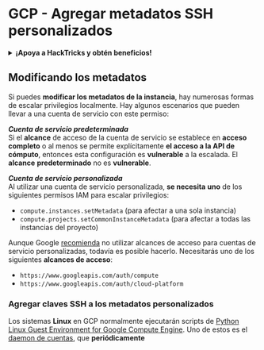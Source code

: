 # GCP - Agregar metadatos SSH personalizados

<details>

<summary><strong>¡Apoya a HackTricks y obtén beneficios!</strong></summary>

* Si quieres ver a tu **empresa anunciada en HackTricks** o si quieres acceder a la **última versión de PEASS o descargar HackTricks en PDF** ¡Consulta los [**PLANES DE SUSCRIPCIÓN**](https://github.com/sponsors/carlospolop)!
* Obtén el [**oficial PEASS & HackTricks swag**](https://peass.creator-spring.com)
* Descubre [**The PEASS Family**](https://opensea.io/collection/the-peass-family), nuestra colección de exclusivos [**NFTs**](https://opensea.io/collection/the-peass-family)
* **Únete al** 💬 [**grupo de Discord**](https://discord.gg/hRep4RUj7f) o al [**grupo de telegram**](https://t.me/peass) o **sígueme** en **Twitter** 🐦 [**@carlospolopm**](https://twitter.com/carlospolopm)**.**
* **Comparte tus trucos de hacking enviando PRs a los repositorios de** [**HackTricks**](https://github.com/carlospolop/hacktricks) y [**HackTricks Cloud**](https://github.com/carlospolop/hacktricks-cloud).

</details>

## Modificando los metadatos <a href="#modifying-the-metadata" id="modifying-the-metadata"></a>

Si puedes **modificar los metadatos de la instancia**, hay numerosas formas de escalar privilegios localmente. Hay algunos escenarios que pueden llevar a una cuenta de servicio con este permiso:

_**Cuenta de servicio predeterminada**_\
Si el **alcance** de acceso de la cuenta de servicio se establece en **acceso completo** o al menos se permite explícitamente **el acceso a la API de cómputo**, entonces esta configuración es **vulnerable** a la escalada. El **alcance** **predeterminado** no es **vulnerable**.

_**Cuenta de servicio personalizada**_\
Al utilizar una cuenta de servicio personalizada, **se necesita** **uno** de los siguientes permisos IAM para escalar privilegios:

* `compute.instances.setMetadata` (para afectar a una sola instancia)
* `compute.projects.setCommonInstanceMetadata` (para afectar a todas las instancias del proyecto)

Aunque Google [recomienda](https://cloud.google.com/compute/docs/access/service-accounts#associating\_a\_service\_account\_to\_an\_instance) no utilizar alcances de acceso para cuentas de servicio personalizadas, todavía es posible hacerlo. Necesitarás uno de los siguientes **alcances de acceso**:

* `https://www.googleapis.com/auth/compute`
* `https://www.googleapis.com/auth/cloud-platform`

### **Agregar claves SSH a los metadatos personalizados**

Los sistemas **Linux** en GCP normalmente ejecutarán scripts de [Python Linux Guest Environment for Google Compute Engine](https://github.com/GoogleCloudPlatform/compute-image-packages/tree/master/packages/python-google-compute-engine#accounts). Uno de estos es el [daemon de cuentas](https://github.com/GoogleCloudPlatform/compute-image-packages/tree/master/packages/python-google-compute-engine#accounts), que **periódicamente**